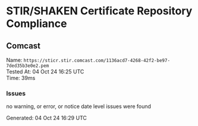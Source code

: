 # STIR/SHAKEN Certificate Repository Compliance

## Comcast

Name: `https://sticr.stir.comcast.com/1136acd7-4268-42f2-be97-7ded35b3e0e2.pem`\
Tested At: 04 Oct 24 16:25 UTC\
Time: 39ms

### Issues

no warning, or error, or notice date level issues were found

Generated: 04 Oct 24 16:29 UTC